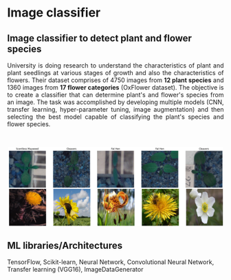 # Image classifier

## Image classifier to detect plant and flower species

<p align = "justify"> University is doing research to understand the characteristics of plant and plant seedlings at various stages of growth and also the characteristics of flowers. Their dataset comprises of 4750 images from <b>12 plant species</b> and 1360 images from <b>17 flower categories</b> (OxFlower dataset). The objective is to create a classifier that can determine plant's and flower's species from an image. The task was accomplished by developing multiple models (CNN, transfer learning, hyper-parameter tuning, image augmentation) and then selecting the best model capable of classifying the plant's species and flower species. </p><br>

<p align="center">
    <img src="./assets/images/flowers.png" width="500">
</p>

## ML libraries/Architectures
TensorFlow, Scikit-learn, Neural Network, Convolutional Neural Network, Transfer learning (VGG16), ImageDataGenerator